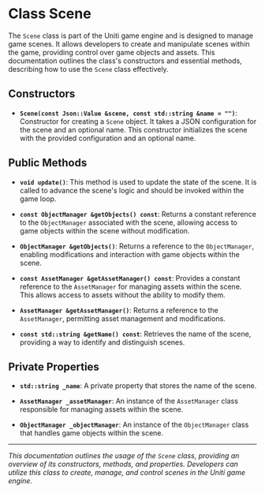 # Class Scene

The `Scene` class is part of the Uniti game engine and is designed to manage game scenes. It allows developers to create and manipulate scenes within the game, providing control over game objects and assets. This documentation outlines the class's constructors and essential methods, describing how to use the `Scene` class effectively.

## Constructors

- **`Scene(const Json::Value &scene, const std::string &name = "")`**: Constructor for creating a `Scene` object. It takes a JSON configuration for the scene and an optional name. This constructor initializes the scene with the provided configuration and an optional name.

## Public Methods

- **`void update()`**: This method is used to update the state of the scene. It is called to advance the scene's logic and should be invoked within the game loop.

- **`const ObjectManager &getObjects() const`**: Returns a constant reference to the `ObjectManager` associated with the scene, allowing access to game objects within the scene without modification.

- **`ObjectManager &getObjects()`**: Returns a reference to the `ObjectManager`, enabling modifications and interaction with game objects within the scene.

- **`const AssetManager &getAssetManager() const`**: Provides a constant reference to the `AssetManager` for managing assets within the scene. This allows access to assets without the ability to modify them.

- **`AssetManager &getAssetManager()`**: Returns a reference to the `AssetManager`, permitting asset management and modifications.

- **`const std::string &getName() const`**: Retrieves the name of the scene, providing a way to identify and distinguish scenes.

## Private Properties

- **`std::string _name`**: A private property that stores the name of the scene.

- **`AssetManager _assetManager`**: An instance of the `AssetManager` class responsible for managing assets within the scene.

- **`ObjectManager _objectManager`**: An instance of the `ObjectManager` class that handles game objects within the scene.

---

*This documentation outlines the usage of the `Scene` class, providing an overview of its constructors, methods, and properties. Developers can utilize this class to create, manage, and control scenes in the Uniti game engine.*
